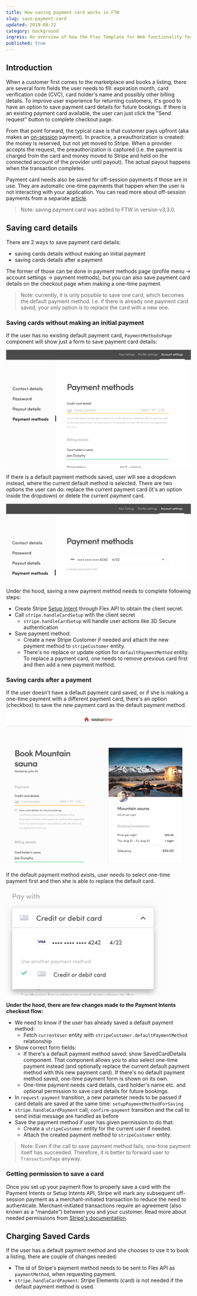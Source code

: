 ```yaml
---
title: How saving payment card works in FTW
slug: save-payment-card
updated: 2019-08-22
category: background
ingress: An overview of how the Flex Template for Web functionality for storing payment cards works.
published: true
---
```


## Introduction

When a customer first comes to the marketplace and books a listing,
there are several form fields the user needs to fill: expiration month,
card verification code (CVC), card holder's name and possibly other
billing details. To improve user experience for returning customers,
it's good to have an option to save payment card details for future
bookings. If there is an existing payment card available, the user can
just click the "Send request" button to complete checkout page.

From that point forward, the typical case is that customer pays upfront
(aka makes an
[on-session](https://stripe.com/docs/payments/cards/reusing-cards#charging-on-session)
payment). In practice, a preauthorization is created: the money is
reserved, but not yet moved to Stripe. When a provider accepts the
request, the preauthorization is captured (i.e. the payment is charged
from the card and money moved to Stripe and held on the connected
account of the provider until payout). The actual payout happens when
the transaction completes.

Payment card needs also be saved for off-session payments if those are
in use. They are automatic one-time payments that happen when the user
is not interacting with your application. You can read more about
off-session payments from a separate
[article](/background/off-session-payments-in-transaction-process).

> Note: saving payment card was added to FTW in version v3.3.0.

## Saving card details

There are 2 ways to save payment card details:

- saving cards details without making an initial payment
- saving cards details after a payment

The former of those can be done in payment methods page (profile menu ->
account settings -> payment methods), but you can also save payment card
details on the checkout page when making a one-time payment.

> Note: currently, it is only possible to save one card, which becomes
> the default payment method. I.e. if there is already one payment card
> saved, your only option is to replace the card with a new one.

### Saving cards without making an initial payment

If the user has no existing default payment card, `PaymentMethodsPage`
component will show just a form to save payment card details:

![Payment methods page](payment-methods-page.png 'Payment methods page without default payment method.')

If there is a default payment methods saved, user will see a dropdown
instead, where the current default method is selected. There are two
options the user can do: replace the current payment card (it's an
option inside the dropdown) or delete the current payment card.

![Payment methods page saved card](payment-methods-page-saved-card.png 'Payment methods page with default payment method.')

Under the hood, saving a new payment method needs to complete following
steps:

- Create Stripe
  [Setup Intent](https://www.sharetribe.com/api-reference/index.html#stripe-setup-intents)
  through Flex API to obtain the client secret.
- Call `stripe.handleCardSetup` with the client secret
  - `stripe.handleCardSetup` will handle user actions like 3D Secure
    authentication
- Save payment method:
  - Create a new Stripe Customer if needed and attach the new payment
    method to `stripeCustomer` entity.
  - There's no replace or update option for `defaultPaymentMethod`
    entity. To replace a payment card, one needs to remove previous card
    first and then add a new payment method.

### Saving cards after a payment

If the user doesn't have a default payment card saved, or if she is
making a one-time payment with a different payment card, there's an
option (checkbox) to save the new payment card as the default payment
method.

![One-time payment and saving card details for future use](one-time-payment.png 'One-time payment and saving card details for future use')

If the default payment method exists, user needs to select one-time
payment first and then she is able to replace the default card.

![Pay with one-time payment card](pay-with-new-one-time-card.png 'Pay with one-time payment card')

**Under the hood, there are few changes made to the Payment Intents
checkout flow:**

- We need to know if the user has already saved a default payment
  method:
  - Fetch `currentUser` entity with
    `stripeCustomer.defaultPaymentMethod` relationship
- Show correct form fields:
  - If there's a default payment method saved: show SavedCardDetails
    component. That component allows you to also select one-time payment
    instead (and optionally replace the current default payment method
    with this new payment card). If there's no default payment method
    saved, one-time payment form is shown on its own.
  - One-time payment needs card details, card holder's name etc. and
    optional permission to save card details for future bookings.
- In `request-payment` transition, a new parameter needs to be passed if
  card details are saved at the same time: `setupPaymentMethodForSaving`
- `stripe.handleCardPayment` call, `confirm-payment` transition and the
  call to send initial message are handled as before
- Save the payment method if user has given permission to do that:
  - Create a `stripeCustomer` entity for the current user if needed.
  - Attach the created payment method to `stripeCustomer` entity.

> Note: Even if the call to save payment method fails, one-time payment
> itself has succeeded. Therefore, it is better to forward user to
> `TransactionPage` anyway.

### Getting permission to save a card

Once you set up your payment flow to properly save a card with the
Payment Intents or Setup Intents API, Stripe will mark any subsequent
off-session payment as a merchant-initiated transaction to reduce the
need to authenticate. Merchant-initiated transactions require an
agreement (also known as a “mandate”) between you and your customer.
Read more about needed permissions from
[Stripe's documentation](https://stripe.com/docs/payments/cards/reusing-cards#mandates).

## Charging Saved Cards

If the user has a default payment method and she chooses to use it to
book a listing, there are couple of changes needed:

- The id of Stripe's payment method needs to be sent to Flex API as
  `paymentMethod`, when requesting payment.
- `stripe.handleCardPayment`: Stripe Elements (card) is not needed if
  the default payment method is used.
